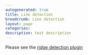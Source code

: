 ```yaml
---
autogenerated: true
title: Line detection
breadcrumb: Line detection
layout: page
categories: 
description: test description
---
```


Please see the [ridge detection plugin](https://fiji.sc/Ridge_Detection)
